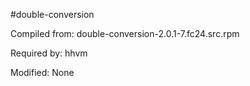 #double-conversion

Compiled from: double-conversion-2.0.1-7.fc24.src.rpm

Required by: hhvm

Modified: None
